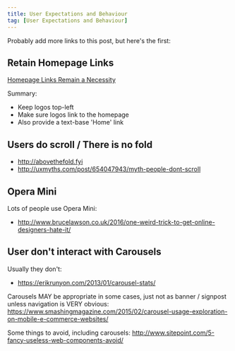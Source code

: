 ```yaml
---
title: User Expectations and Behaviour
tag: [User Expectations and Behaviour]
---
```

Probably add more links to this post, but here's the first:

Retain Homepage Links
---------------------

[Homepage Links Remain a Necessity](https://www.nngroup.com/articles/homepage-links)


Summary:
* Keep logos top-left
* Make sure logos link to the homepage
* Also provide a text-base 'Home' link


Users do scroll / There is no fold
----------------------------------

* http://abovethefold.fyi
* http://uxmyths.com/post/654047943/myth-people-dont-scroll


Opera Mini
----------

Lots of people use Opera Mini:
* http://www.brucelawson.co.uk/2016/one-weird-trick-to-get-online-designers-hate-it/


User don't interact with Carousels
----------------------------------

Usually they don't:
* https://erikrunyon.com/2013/01/carousel-stats/

Carousels MAY be appropriate in some cases, just not as banner / signpost unless navigation is VERY obvious:
https://www.smashingmagazine.com/2015/02/carousel-usage-exploration-on-mobile-e-commerce-websites/

Some things to avoid, including carousels:
http://www.sitepoint.com/5-fancy-useless-web-components-avoid/
